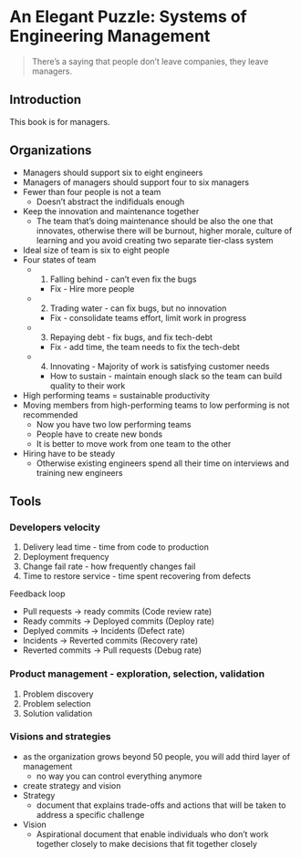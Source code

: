 # An Elegant Puzzle: Systems of Engineering Management

> There’s a saying that people don’t leave companies, they leave managers.

## Introduction

This book is for managers.

## Organizations

- Managers should support six to eight engineers
- Managers of managers should support four to six managers
- Fewer than four people is not a team 
    - Doesn’t abstract the indifiduals enough
- Keep the innovation and maintenance together
    - The team that’s doing maintenance should be also the one that innovates, otherwise there will be burnout, higher morale, culture of learning and you avoid creating two separate tier-class system
- Ideal size of team is six to eight people
- Four states of team
    - 1. Falling behind - can’t even fix the bugs
        - Fix - Hire more people
    - 2. Trading water - can fix bugs, but no innovation
        - Fix - consolidate teams effort, limit work in progress
    - 3. Repaying debt - fix bugs, and fix tech-debt
        - Fix - add time, the team needs to fix the tech-debt
    - 4. Innovating - Majority of work is satisfying customer needs
        - How to sustain - maintain enough slack so the team can build quality to their work
- High performing teams = sustainable productivity
- Moving members from high-performing teams to low performing is not recommended
    - Now you have two low performing teams
    - People have to create new bonds
    - It is better to move work from one team to the other
- Hiring have to be steady
    - Otherwise existing engineers spend all their time on interviews and training new engineers

## Tools

### Developers velocity

1. Delivery lead time - time from code to production
2. Deployment frequency
3. Change fail rate - how frequently changes fail
4. Time to restore service - time spent recovering from defects

Feedback loop
- Pull requests -> ready commits (Code review rate)
- Ready commits -> Deployed commits (Deploy rate)
- Deplyed commits -> Incidents (Defect rate)
- Incidents -> Reverted commits (Recovery rate)
- Reverted commits -> Pull requests (Debug rate)

### Product management - exploration, selection, validation

1. Problem discovery
2. Problem selection
3. Solution validation

### Visions and strategies

- as the organization grows beyond 50 people, you will add third layer of management
    - no way you can control everything anymore
- create strategy and vision
- Strategy
    - document that explains trade-offs and actions that will be taken to address a specific challenge
- Vision
    - Aspirational document that enable individuals who don’t work together closely to make decisions that fit together closely


